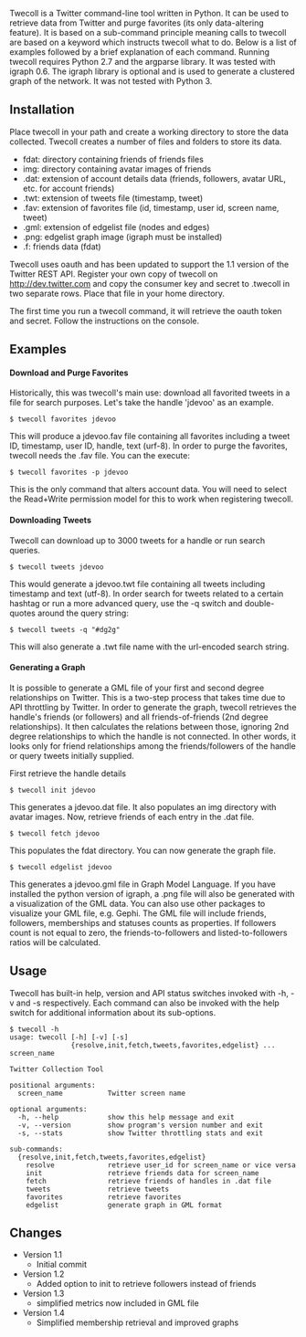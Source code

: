 Twecoll is a Twitter command-line tool written in Python. It can be used to retrieve data from Twitter and purge favorites (its only data-altering feature). It is based on a sub-command principle meaning calls to twecoll are based on a keyword which instructs twecoll what to do. Below is a list of examples followed by a brief explanation of each command. Running twecoll requires Python 2.7 and the argparse library. It was tested with igraph 0.6. The igraph library is optional and is used to generate a clustered graph of the network. It was not tested with Python 3.


## Installation

Place twecoll in your path and create a working directory to store the data collected. Twecoll creates a number of files and folders to store its data.

* fdat: directory containing friends of friends files
* img: directory containing avatar images of friends
* .dat: extension of account details data (friends, followers, avatar URL, etc. for account friends)
* .twt: extension of tweets file (timestamp, tweet)
* .fav: extension of favorites file (id, timestamp, user id, screen name, tweet)
* .gml: extension of edgelist file (nodes and edges)
* .png: edgelist graph image (igraph must be installed)
* .f: friends data (fdat)

Twecoll uses oauth and has been updated to support the 1.1 version of the Twitter REST API. Register your own copy of twecoll on http://dev.twitter.com and copy the consumer key and secret to .twecoll in two separate rows. Place that file in your home directory.

The first time you run a twecoll command, it will retrieve the oauth token and secret. Follow the instructions on the console.

## Examples

#### Download and Purge Favorites
Historically, this was twecoll's main use: download all favorited tweets in a file for search purposes. Let's take the handle 'jdevoo' as an example.

```
$ twecoll favorites jdevoo
```

This will produce a jdevoo.fav file containing all favorites including a tweet ID, timestamp, user ID, handle, text (urf-8).
In order to purge the favorites, twecoll needs the .fav file. You can the execute:

```
$ twecoll favorites -p jdevoo
```

This is the only command that alters account data. You will need to select the Read+Write permission model for this to work when registering twecoll.

#### Downloading Tweets
Twecoll can download up to 3000 tweets for a handle or run search queries.

```
$ twecoll tweets jdevoo
```

This would generate a jdevoo.twt file containing all tweets including timestamp and text (utf-8).
In order search for tweets related to a certain hashtag or run a more advanced query, use the -q switch and double-quotes around the query string:

```
$ twecoll tweets -q "#dg2g"
```

This will also generate a .twt file name with the url-encoded search string.

#### Generating a Graph
It is possible to generate a GML file of your first and second degree relationships on Twitter. This is a two-step process that takes time due to API throttling by Twitter. In order to generate the graph, twecoll retrieves the handle's friends (or followers) and all friends-of-friends (2nd degree relationships). It then calculates the relations between those, ignoring 2nd degree relationships to which the handle is not connected. In other words, it looks only for friend relationships among the friends/followers of the handle or query tweets initially supplied.

First retrieve the handle details

```
$ twecoll init jdevoo
```

This generates a jdevoo.dat file. It also populates an img directory with avatar images. Now, retrieve friends of each entry in the .dat file.

```
$ twecoll fetch jdevoo
```

This populates the fdat directory. You can now generate the graph file.

```
$ twecoll edgelist jdevoo
```

This generates a jdevoo.gml file in Graph Model Language. If you have installed the python version of igraph, a .png file will also be generated with a visualization of the GML data. You can also use other packages to visualize your GML file, e.g. Gephi.
The GML file will include friends, followers, memberships and statuses counts as properties. If followers count is not equal to zero, the friends-to-followers and listed-to-followers ratios will be calculated.

## Usage

Twecoll has built-in help, version and API status switches invoked with -h, -v and -s respectively. Each command can also be invoked with the help switch for additional information about its sub-options.

```
$ twecoll -h
usage: twecoll [-h] [-v] [-s]
               {resolve,init,fetch,tweets,favorites,edgelist} ... screen_name

Twitter Collection Tool

positional arguments:
  screen_name           Twitter screen name

optional arguments:
  -h, --help            show this help message and exit
  -v, --version         show program's version number and exit
  -s, --stats           show Twitter throttling stats and exit

sub-commands:
  {resolve,init,fetch,tweets,favorites,edgelist}
    resolve             retrieve user_id for screen_name or vice versa
    init                retrieve friends data for screen_name
    fetch               retrieve friends of handles in .dat file
    tweets              retrieve tweets
    favorites           retrieve favorites
    edgelist            generate graph in GML format
```

## Changes

* Version 1.1
	- Initial commit
* Version 1.2
	- Added option to init to retrieve followers instead of friends
* Version 1.3
 	- simplified metrics now included in GML file
* Version 1.4
	- Simplified membership retrieval and improved graphs
